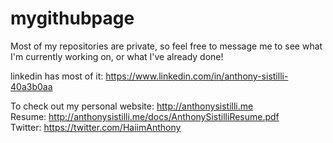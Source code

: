 # mygithubpage  
Most of my repositories are private, so feel free to message me to see what I'm currently working on, or what I've already done!  
    
linkedin has most of it: https://www.linkedin.com/in/anthony-sistilli-40a3b0aa  
  
To check out my personal website: http://anthonysistilli.me  
Resume: http://anthonysistilli.me/docs/AnthonySistilliResume.pdf  
Twitter: https://twitter.com/HaiimAnthony  
 
